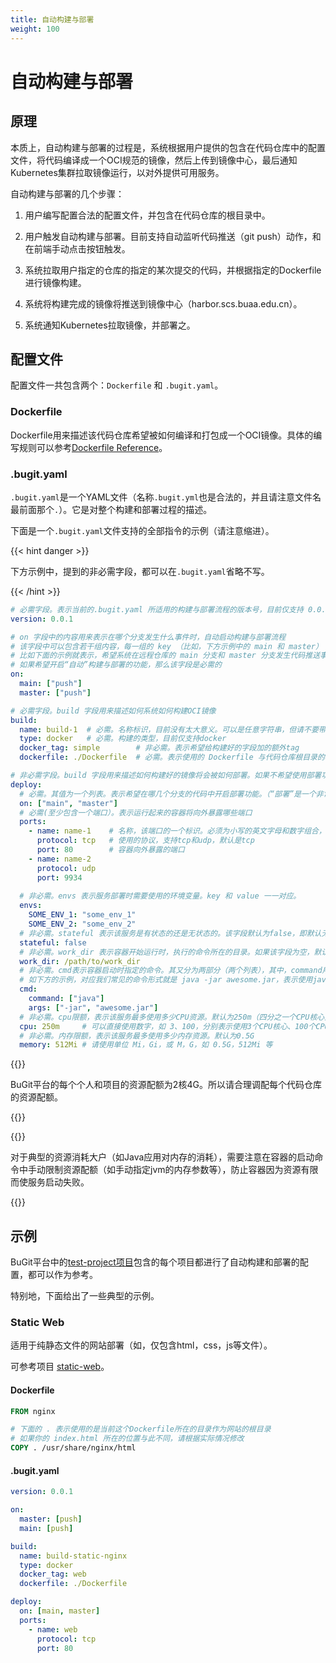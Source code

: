```yaml
---
title: 自动构建与部署
weight: 100
---
```


# 自动构建与部署

## 原理

本质上，自动构建与部署的过程是，系统根据用户提供的包含在代码仓库中的配置文件，将代码编译成一个OCI规范的镜像，然后上传到镜像中心，最后通知Kubernetes集群拉取镜像运行，以对外提供可用服务。

自动构建与部署的几个步骤：

1. 用户编写配置合法的配置文件，并包含在代码仓库的根目录中。

2. 用户触发自动构建与部署。目前支持自动监听代码推送（git push）动作，和在前端手动点击按钮触发。

3. 系统拉取用户指定的仓库的指定的某次提交的代码，并根据指定的Dockerfile进行镜像构建。

4. 系统将构建完成的镜像将推送到镜像中心（harbor.scs.buaa.edu.cn）。

5. 系统通知Kubernetes拉取镜像，并部署之。

## 配置文件

配置文件一共包含两个：`Dockerfile` 和 `.bugit.yaml`。

### Dockerfile

Dockerfile用来描述该代码仓库希望被如何编译和打包成一个OCI镜像。具体的编写规则可以参考[Dockerfile Reference](https://docs.docker.com/engine/reference/builder/)。

### .bugit.yaml

`.bugit.yaml`是一个YAML文件（名称`.bugit.yml`也是合法的，并且请注意文件名最前面那个`.`）。它是对整个构建和部署过程的描述。

下面是一个`.bugit.yaml`文件支持的全部指令的示例（请注意缩进）。


{{< hint danger >}}

下方示例中，提到的非必需字段，都可以在`.bugit.yaml`省略不写。

{{< /hint >}}


```yaml
# 必需字段。表示当前的.bugit.yaml 所适用的构建与部署流程的版本号，目前仅支持 0.0.1
version: 0.0.1

# on 字段中的内容用来表示在哪个分支发生什么事件时，自动启动构建与部署流程
# 该字段中可以包含若干组内容，每一组的 key （比如，下方示例中的 main 和 master） 都是分支名称，其 value （比如下方示例中的 [push]）是一个数组，表示希望系统监听哪些事件的发生
# 比如下面的示例就表示，希望系统在远程仓库的 main 分支和 master 分支发生代码推送事件（git push）时，自动启动构建与部署流程
# 如果希望开启“自动”构建与部署的功能，那么该字段是必需的
on: 
  main: ["push"]
  master: ["push"]

# 必需字段。build 字段用来描述如何系统如何构建OCI镜像
build:
  name: build-1  # 必需。名称标识，目前没有太大意义。可以是任意字符串，但请不要带空格
  type: docker   # 必需。构建的类型，目前仅支持docker
  docker_tag: simple        # 非必需。表示希望给构建好的字段加的额外tag
  dockerfile: ./Dockerfile  # 必需。表示使用的 Dockerfile 与代码仓库根目录的相对路径

# 非必需字段。build 字段用来描述如何构建好的镜像将会被如何部署。如果不希望使用部署功能的话，该字段可以忽略。
deploy:
  # 必需。其值为一个列表。表示希望在哪几个分支的代码中开启部署功能。（“部署”是一个非常重的操作，需要用户明确确认）
  on: ["main", "master"]
  # 必需(至少包含一个端口）。表示运行起来的容器将向外暴露哪些端口
  ports:
    - name: name-1    # 名称，该端口的一个标识。必须为小写的英文字母和数字组合，可以包含短横线。但数字不能作为开头，短横线不能作为结尾。
      protocol: tcp   # 使用的协议，支持tcp和udp，默认是tcp
      port: 80        # 容器向外暴露的端口
    - name: name-2
      protocol: udp
      port: 9934
     
  # 非必需。envs 表示服务部署时需要使用的环境变量。key 和 value 一一对应。
  envs:         
    SOME_ENV_1: "some_env_1"
    SOME_ENV_2: "some_env_2"
  # 非必需。stateful 表示该服务是有状态的还是无状态的。该字段默认为false，即默认无状态。
  stateful: false
  # 非必需。work_dir 表示容器开始运行时，执行的命令所在的目录。如果该字段为空，默认使用镜像中指定的 workDir
  work_dir: /path/to/work_dir
  # 非必需。cmd表示容器启动时指定的命令。其又分为两部分（两个列表），其中，command用来指定命令， args 用来指定命令需要使用的参数
  # 如下方的示例，对应我们常见的命令形式就是 java -jar awesome.jar，表示使用java命令运行一个jar
  cmd:
    command: ["java"]
    args: ["-jar", "awesome.jar"]
  # 非必需。cpu限额，表示该服务最多使用多少CPU资源。默认为250m（四分之一个CPU核心）
  cpu: 250m     # 可以直接使用数字，如 3、100，分别表示使用3个CPU核心、100个CPU核心；也可以使用m作为单位，一个CPU核心是1000m，那么250m就表示使用四分之一个CPU核心
  # 非必需。内存限额，表示该服务最多使用多少内存资源。默认为0.5G
  memory: 512Mi # 请使用单位 Mi，Gi，或 M，G，如 0.5G，512Mi 等

```

{{<hint warning>}}

BuGit平台的每个个人和项目的资源配额为2核4G。所以请合理调配每个代码仓库的资源配额。

{{</hint>}}

{{<hint warning>}}

对于典型的资源消耗大户（如Java应用对内存的消耗），需要注意在容器的启动命令中手动限制资源配额（如手动指定jvm的内存参数等），防止容器因为资源有限而使服务启动失败。

{{</hint>}}

## 示例

BuGit平台中的[test-project项目](https://git.scs.buaa.edu.cn/test-project)包含的每个项目都进行了自动构建和部署的配置，都可以作为参考。

特别地，下面给出了一些典型的示例。

### Static Web

适用于纯静态文件的网站部署（如，仅包含html，css，js等文件）。

可参考项目 [static-web](https://git.scs.buaa.edu.cn/test-project/static-web)。

#### Dockerfile

```dockerfile
FROM nginx

# 下面的 . 表示使用的是当前这个Dockerfile所在的目录作为网站的根目录
# 如果你的 index.html 所在的位置与此不同，请根据实际情况修改
COPY . /usr/share/nginx/html
```

#### .bugit.yaml

```yaml
version: 0.0.1

on:
  master: [push]
  main: [push]

build:
  name: build-static-nginx
  type: docker
  docker_tag: web
  dockerfile: ./Dockerfile

deploy:
  on: [main, master]
  ports:
    - name: web
      protocol: tcp
      port: 80
```